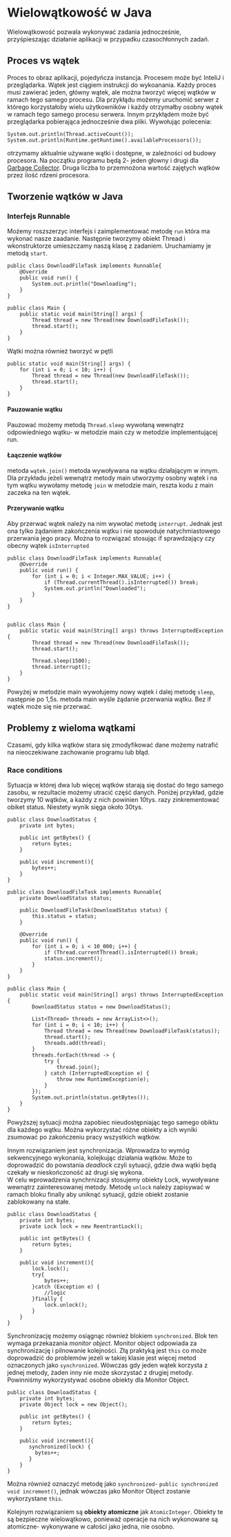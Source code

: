 # Wielowątkowość w Java

Wielowątkowość pozwala wykonywać zadania jednocześnie, przyśpieszając działanie aplikacji w przypadku czasochłonnych zadań.

## Proces vs wątek
Proces to obraz aplikacji, pojedyńcza instancja. Procesem może być InteliJ i przeglądarka. Wątek jest ciągiem instrukcji
do wykoanania. Każdy proces musi zawierać jeden, główny wątek, ale można tworzyć więcej wątków w ramach tego samego
procesu. Dla przykłądu możemy uruchomić serwer z którego korzystałoby wielu użytkowników i każdy otrzymałby osobny wątek
w ramach tego samego procesu serwera. Innym przykłądem może być przeglądarka pobierająca jednocześnie dwa pliki. 
Wywołując polecenia:
```
System.out.println(Thread.activeCount());
System.out.println(Runtime.getRuntime().availableProcessors());
```
otrzymamy aktualnie używane wątki i dostępne, w zależności od budowy procesora. Na początku programu będą 2- jeden głowny
i drugi dla [Garbage Collector](https://www.baeldung.com/jvm-garbage-collectors). Druga liczba to przemnożona wartość zajętych wątków 
przez ilość rdzeni procesora. 

## Tworzenie wątków w Java

### Interfejs Runnable
Możemy roszszerzyc interfejs i zaimplementować metodę ``run`` która ma wykonać nasze zaadanie. Następnie tworzymy obiekt
Thread i wkonstruktorze umieszczamy naszą klasę z zadaniem. Uruchamiamy je metodą ``start``.
```
public class DownloadFileTask implements Runnable{
    @Override
    public void run() {
        System.out.println("Downloading");
    }
}

public class Main {
    public static void main(String[] args) {
        Thread thread = new Thread(new DownloadFileTask());
        thread.start();
    }
}
```
Wątki można również tworzyć w pętli
```
public static void main(String[] args) {
    for (int i = 0; i < 10; i++) {
        Thread thread = new Thread(new DownloadFileTask());
        thread.start();
    }
}
```
#### Pauzowanie wątku
Pauzować możemy metodą ``Thread.sleep`` wywołaną wewnątrz odpowiedniego wątku- w metodzie main czy w metodzie implementującej
run. 

#### Łaączenie wątków

metoda ``wątek.join()`` metoda wywoływana na wątku działającym w innym. Dla przykładu jeżeli wewnątrz metody main utworzymy
osobny wątek i na tym wątku wywołamy metodę ``join`` w metodzie main, reszta kodu z main zaczeka na ten wątek.

#### Przerywanie wątku
Aby przerwać wątek należy na nim wywołać metodę ``interrupt``. Jednak jest ona tylko żądaniem zakończenia wątku i nie spowoduje
natychmiastowego przerwania jego pracy. Można to rozwiązać stosując if sprawdzający czy obecny wątek ``isInterrupted``
```
public class DownloadFileTask implements Runnable{
    @Override
    public void run() {
        for (int i = 0; i < Integer.MAX_VALUE; i++) {
            if (Thread.currentThread().isInterrupted()) break;
            System.out.println("Downloaded");
        }
    }
}


public class Main {
    public static void main(String[] args) throws InterruptedException {
        Thread thread = new Thread(new DownloadFileTask());
        thread.start();

        Thread.sleep(1500);
        thread.interrupt();
    }
}
```
Powyżej w metodzie main wywołujemy nowy wątek i dalej metodę ``sleep``, następnie po 1,5s. metoda main wyśle żądanie 
przerwania wątku. Bez if wątek może się nie przerwać. 

## Problemy z wieloma wątkami
Czasami, gdy kilka wątków stara się zmodyfikować dane możemy natrafić na nieoczekiwane zachowanie programu lub błąd.

### Race conditions
Sytuacja w której dwa lub więcej wątków starają się dostać do tego samego zasobu, w rezultacie możemy utracić część danych.
Poniżej przykład, gdzie tworzymy 10 wątków, a każdy z nich powinien 10tys. razy zinkrementować obiket status. Niestety
wynik sięga około 30tys.
```
public class DownloadStatus {
    private int bytes;

    public int getBytes() {
        return bytes;
    }

    public void increment(){
        bytes++;
    }
}

public class DownloadFileTask implements Runnable{
    private DownloadStatus status;

    public DownloadFileTask(DownloadStatus status) {
        this.status = status;
    }

    @Override
    public void run() {
        for (int i = 0; i < 10_000; i++) {
            if (Thread.currentThread().isInterrupted()) break;
            status.increment();
        }
    }
}

public class Main {
    public static void main(String[] args) throws InterruptedException {
        DownloadStatus status = new DownloadStatus();

        List<Thread> threads = new ArrayList<>();
        for (int i = 0; i < 10; i++) {
            Thread thread = new Thread(new DownloadFileTask(status));
            thread.start();
            threads.add(thread);
        }
        threads.forEach(thread -> {
            try {
                thread.join();
            } catch (InterruptedException e) {
                throw new RuntimeException(e);
            }
        });
        System.out.println(status.getBytes());
    }
}
```

Powyższej sytuacji można zapobiec nieudostępniając tego samego obiktu dla każdego wątku. Można wykorzystać różne obiekty
a ich wyniki zsumować po zakończeniu pracy wszystkich wątków.  
  

Innym rozwiązaniem jest synchronizacja. Wprowadza to wymóg sekwencyjnego wykonania, kolejkując działania wątków. Może to 
doprowadzić do powstania *deadlock* czyli sytuacji, gdzie dwa wątki będą czekały w nieskończoność aż drugi się wykona.  
W celu wprowadzenia synchrnizacji stosujemy obiekty Lock, wywoływane wewnątrz zainteresowanej metody. Metodę ``unlock`` należy 
zapisywać w ramach bloku finally aby uniknąć sytuacji, gdzie obiekt zostanie zablokowany na stałe. 
```
public class DownloadStatus {
    private int bytes;
    private Lock lock = new ReentrantLock();

    public int getBytes() {
        return bytes;
    }

    public void increment(){
        lock.lock();
        try{
            bytes++;
        }catch (Exception e) {
            //logic
        }finally {
            lock.unlock();
        }
    }
}
```
Synchronizację możemy osiągnąc również blokiem ``synchronized``. Blok ten wymaga przekazania *monitor object*. Monitor object
odpowiada za synchronizację i pilnowanie kolejności. Złą praktyką jest ``this`` co może doprowadzić do problemów jezeli w 
takiej klasie jest więcej metod oznaczonych jako ``synchronized``. Wówczas gdy jeden wątek korzysta z jednej metody, żaden
inny nie może skorzystać z drugiej metody. Powinniśmy wykorzystywać osobne obiekty dla Monitor Object.
```
public class DownloadStatus {
    private int bytes;
    private Object lock = new Object();

    public int getBytes() {
        return bytes;
    }

    public void increment(){
       synchronized(lock) {
         bytes++;
       }
    }
}
```
Można również oznaczyć metodę jako ``synchronized``- ``public synchronized void increment()``, jednak wówczas jako Monitor
Object zostanie wykorzystane ``this``.

Kolejnym rozwiązaniem są **obiekty atomiczne** jak ``AtomicInteger``. Obiekty te są bezpieczne wielowątkowo, 
ponieważ operacje na nich wykonowane są atomiczne- wykonywane w całości jako jedna, nie osobno.